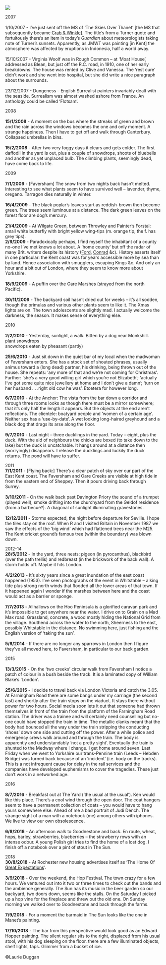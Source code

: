<a href="https://juncture-digital.org"><img src="https://juncture-digital.org/images/ve-button.png"></a>

<param ve-config title="Journal Extracts 2007-2018" author="Laurie Duggan" layout="vtl" banner="https://iiif.juncture-digital.org/banner?url=https://raw.githubusercontent.com/kent-map/kent/main/21c/images/Faversham%20across%20Ham%20Marshes%201.jpeg" attribution="Faversham across Ham Marshes © Astrid Stilma">

<param ve-entity eid="Q1752642" aliases="Thanet">
<param ve-entity eid="Q7370806" aliases="Rough Common">
<param ve-entity eid="Q26621065" aliases="Moat House">
<param ve-entity eid="Q2741069" aliases="Blean">
<param ve-entity eid="Q911577" aliases="Dungeness">
<param ve-entity eid="Q29303" aliases="Canterbury">
<param ve-entity eid="Q1000115" aliases="Faversham">
<param ve-entity eid="Q26321951" aliases="Wilgate Green">
<param ve-entity eid="Q2621037" aliases="Throwley">
<param ve-entity eid="Q7125067" aliases="Painters Forstal">
<param ve-entity eid="Q7074367" aliases="Oare Marshes">
<param ve-entity eid="Q26587075" aliases="Monkshill">
<param ve-entity eid="Q26627972" aliases="The Anchor">
<param ve-entity eid="Q1500299" aliases="Sheppey">
<param ve-entity eid="Q5241797" aliases="Davington Priory">
<param ve-entity eid="Q19872" aliases="M25">
<param ve-entity eid="Q964785" aliases="Whitstable">
<param ve-entity eid="Q2927534" aliases="Allhallows">
<param ve-entity eid="Q1321596" aliases="Hoo Peninsula">
<param ve-entity eid="Q55590041" aliases="Grain">
<param ve-entity eid="Q1003196" aliases="Sheerness">
<param ve-entity eid="Q797782" aliases="Medway">
<param ve-entity eid="Q1434222" aliases="river Medway">
<param ve-entity eid="Q5583495" aliases="Goodnestone">
<param ve-entity eid="Q507517" aliases="Rochester">

2007  
<br>
1/10/2007 -   I’ve just sent off the MS of ‘The Skies Over Thanet’ [the MS that subsequently became [Crab & Winkle](/21c/21c-crab-and-winkle)]. The title’s from a Turner quote and fortuitously there’s an item in today’s _Guardian_ about meteorologists taking note of Turner’s sunsets. Apparently, as JMWT was painting [in Kent] the atmosphere was affected by eruptions in Indonesia, half a world away.   
<br>
15/10/2007  -   Virginia Woolf was in Rough Common – at ‘Moat House’, addressed as Blean, but just off the R.C. road, in 1910, one of her early breakdowns. The house was rented by Clive and Vanessa. The ‘rest cure’ didn’t work and she went into hospital, but she did write a nice paragraph about the surrounds.   
<br>
23/12/2007  -   Dungeness – English Surrealist painters invariably dealt with the seaside. Surrealism was almost washed ashore from France. An anthology could be called ‘Flotsam’.
<param ve-image url="https://upload.wikimedia.org/wikipedia/commons/c/cb/Joseph_Mallord_William_Turner_%281775-1851%29_-_Margate_-_T03876_-_Tate.jpg" label="J. M. W. Turner, Public domain, via Wikimedia Commons">
<param ve-map primary center="Q1752642" zoom="10">

2008  
<br>
**15/1/2008** -   A moment on the bus where the streaks of green and brown and the rain across the windows becomes the one and only moment. A strange happiness. Then I have to get off and walk through Canterbury. Collapsed umbrellas in bins.   
<br>
**15/2/2008**  -  After two very foggy days it clears and gets colder. The first daffodil in the yard is out, plus a couple of snowdrops, shoots of bluebells and another as yet unplaced bulb. The climbing plants, seemingly dead, have come back to life.
<param ve-image url="https://upload.wikimedia.org/wikipedia/commons/8/82/Canterbury_bus_interchange_-_geograph.org.uk_-_2910956.jpg" label="Oast House Archive / Canterbury bus interchange">
<param ve-map primary center="Q29303" zoom="10">

2009  
<br>
**7/1/2009** - [Faversham] The snow from two nights back hasn’t melted. Interesting to see what plants seem to have survived well – lavender, thyme, oregano. Tarragon dies naturally in winter.   
<br>
**16/4/2009** - The black poplar’s leaves start as reddish-brown then become green. The trees seem luminous at a distance. The dark green leaves on the forest floor are dog’s mercury.    
<br>
**21/4/2009** - At Wilgate Green, between Throwley and Painter’s Forstal: small white butterfly with bright yellow wing-tips (m. orange tip, the f. has grey tips). <br> 
**2/9/2009** - Paradoxically perhaps, I find myself the inhabitant of a county no-one I’ve met knows a lot about. A ‘home county’ but off the radar of many Brit. writers despite its history ([Ford](/20c/20c-fordmadoxford-biography), [Conrad](/19c/19c-conrad-biography) &c). History asserts itself in one particular: the Kent coast was for years accessible more by sea than by land. Hence association with smugglers, escaping Kings &c. And only an hour and a bit out of London, where they seem to know more about Yorkshire.   
<br>
**18/9/2009** -  A puffin over the Oare Marshes (strayed from the north Pacific).   
<br>
**30/11/2009** - The backyard soil hasn’t dried out for weeks – it’s all sodden, though the primulas and various other plants seem to like it. The Xmas lights are on. The town adolescents are slightly mad. I actually welcome the darkness, the season. It makes sense of everything else.   
<param ve-image url="https://stor.artstor.org/stor/cca915c2-7ffb-4f33-9ab7-e74553085aa4" label="Oare Marshes © Astrid Stilma">
<param ve-map primary center="Q7074367" zoom="10">

2010  
<br>
**2/2/2010** - Yesterday, sunlight, a walk. Bitten by a dog near Monkshill.   
plant snowdrops   
snowdrops eaten by pheasant (partly)   
<br>
**25/6/2010** - Just sit down in the quiet bar of my local when the madwoman of Faversham enters. She has a stock set of shouted phrases, usually animus toward a (long dead) partner, his drinking, being thrown out of the house. She repeats: ‘any more of that and we’re not coming for Christmas’. Further: ‘she’s a very good willing girl which you’re not Elizabeth’; ‘actually I’ve got some quite nice jewellery at home and I don’t give a damn’; ‘turn on her husband . . .right old cow he was’. Etcetera for however long.
<param ve-image url="https://upload.wikimedia.org/wikipedia/commons/0/0f/Footpath_on_Monkshill_Road_-_geograph.org.uk_-_1559327.jpg" label="David Anstiss / Footpath on Monkshill Road">
<param ve-map primary center="Q1000115" zoom="10">

**6/7/2010** - At the Anchor: The vista from the bar down a corridor and through three rooms looks as though there must be a mirror somewhere; that it’s only half the length it appears. But the objects at the end aren’t reflections. The clientele: boatyard people and ‘women of a certain age’. Neither sex has a ‘use-by-date’. A wet looking long-haired greyhound and a black dog that drags its arse along the floor.    
<br>
**9/7/2010** -  Last night – three ducklings in the yard. Today – eight, plus the duck. With the aid of neighbours the chicks are boxed (to take down to the lake) but the duck is uncatchable. It hangs around at a distance then (worryingly) disappears. I release the ducklings and luckily the duck returns. The pond will have to suffer.   
<param ve-image url="https://upload.wikimedia.org/wikipedia/commons/0/00/The_Anchor_Public_House%2C_Faversham_-_geograph.org.uk_-_1728967.jpg" label="David Anstiss / The Anchor Public House, Faversham">
<param ve-map primary center="Q26627972" zoom="10">

2011 
<br>
**7/1/2011** - [Flying back:] There’s a clear patch of sky over our part of the East Kent coast. The Faversham and Oare Creeks are visible at high tide in from the eastern end of Sheppey. Then it pours driving back through Surrey.   
<br>
**3/10/2011** - On the walk back past Davington Priory the sound of a trumpet (played well), smoke drifting into the churchyard from the Geldof residence (from a barbecue?). A diagonal of sunlight illuminating gravestones.   
<br>
**12/12/2011** - Storms expected, the night before departure for Seville. I hope the tiles stay on the roof. When R and I visited Britain in November 1987 we saw the effects of the ‘big wind’ which had flattened trees near the M25. The Kent cricket ground’s famous tree (within the boundary) was blown down.   
<param ve-image url="https://upload.wikimedia.org/wikipedia/commons/6/62/The_church_of_St.Mary_Magdalen%2C_Davington_-_geograph.org.uk_-_1276737.jpg" label="pam fray, CC BY-SA 2.0, via Wikimedia Commons">
<param ve-map primary center="Q5241797" zoom="10">

2012-14
<br>
**28/5/2012** - In the yard, three nests: pigeon (in pyrocanthus), blackbird (over the path trellis) and redbreast (in the brickwork of the back wall). A storm holds off. Maybe it hits London.    
<br>
**4/2/2013** - It’s sixty years since a great inundation of the east coast happened (1953). I’ve seen photographs of the event in Whitstable – a king tide plus strong north winds that flooded all the lower areas of that town. If it happened again I wonder if the marshes between here and the coast would act as a barrier or sponge.   
<br>
**7/7/2013** - Allhallows on the Hoo Peninsula is a glorified caravan park and it’s impossible to get anywhere near the water. I drive on to Grain on a Mad Max road. Grassland, concrete, a wood mostly hiding the National Grid from the village. Southend across the water to the north, Sheerness to the east, possibly Whitstable in the distance. No swimming here, just fishing and the English version of ‘taking the sun’.   
<br>
**5/8/2014** - If there are no longer any sparrows in London then I figure they’ve all moved here, to Faversham, in particular to our back garden.
<param ve-image url="https://upload.wikimedia.org/wikipedia/commons/3/30/Country_road_on_the_Hoo_Peninsula_-_geograph.org.uk_-_44200.jpg" label="Hywel Williams / Country road on the Hoo Peninsula">
<param ve-map primary center="Q1321596" zoom="10">

2015  
<br>
**13/3/2015** - On the ‘two creeks’ circular walk from Faversham I notice a patch of colour in a bush beside the track. It is a laminated copy of William Blake’s ‘London’.   
<br>
**25/6/2015** - I decide to travel back via London Victoria and catch the 3.05. At Farningham Road there are some bangs under my carriage (the second last) and shortly after the train stops on the viaduct. It stays there without power for two hours. Social media soon lets it out that someone had thrown themselves in front of the train from the platform of the Farningham Road station. The driver was a trainee and will certainly need counselling but no-one could have stopped the train in time. The metallic clanks meant that the body had bounced all the way under the train stripping the conducting ‘shoes’ down one side and cutting off the power. After a while police and emergency crews walk around and through the train. The body is apparently and understandably ‘not a pretty sight’. Eventually the train is shunted to the Medway where I change. I get home around seven. Last Friday when we went to Yorkshire our trans-Pennine train (Leeds – Hebden Bridge) was turned back because of an ‘incident’ (i.e. body on the tracks). This is a not infrequent cause for delay in the rail services and the companies have developed euphemisms to cover the tragedies. These just don’t work in a networked age.
<param ve-image url="https://upload.wikimedia.org/wikipedia/commons/d/de/Faversham_Station_%2816485929108%29.jpg" label="Joshua Brown from Ashford, Kent, United Kingdom, CC BY-SA 2.0, via Wikimedia Commons">
<param ve-map primary center="Q1000115" zoom="10">

2016   
<br>
**8/7/2016** - Breakfast out at The Yard (‘the usual at the usual’). Ken would like this place. There’s a cool wind through the open door. The coat hangers seem to have a permanent collection of coats – you would have to hang yours somewhere else. Ahead of me a bad portrait of Judi Dench. The strange sight of a man with a notebook (me) among others with iphones. We live to view our own obsolescence.   
<br>
**6/8/2016** - An afternoon walk to Goodnestone and back. En route, wheat, hops, barley, strawberries, blueberries – the strawberry rows with an intense odour. A young Polish girl tries to find the home of a lost dog. I finish off a notebook over a pint of stout in The Sun.    
<param ve-image url="https://upload.wikimedia.org/wikipedia/commons/4/44/Footpath_leading_from_Faversham_to_Goodnestone_-_geograph.org.uk_-_2656181.jpg" label="Foothapth leading from Faversham to Goodnestone" attribution="pam fray via Wikimedia Commons" license="CC BY-SA 2.0">
<param ve-map primary center="Q5583495" zoom="10">

2018 
<br>
**30/8/2018** - At Rochester new housing advertises itself as ‘The Home Of [Great Expectations](/dickens/great-expectations-curated-walk)’.   
<br>
**3/9/2018** - Over the weekend, the Hop Festival. The town crazy for a few hours. We ventured out into it two or three times to check out the bands and the ambience generally. The Sun has its music in the beer garden so our backyard, two doors down, seems like the stalls. On the Saturday I picked up a hop vine for the fireplace and threw out the old one. On Sunday morning we walked over to Goodnestone and back through the farms.   
<br>
**7/9/2018** - For a moment the barmaid in The Sun looks like the one in Manet’s painting.   
<br>
**17/10/2018** - The bar from this perspective would look good as an Edward Hopper painting. The silent regular sits to the right, displaced from his usual stool, with his dog sleeping on the floor. there are a few illuminated objects, shelf lights, taps. Glimmer from a bucket of ice.   
<br>
©Laurie Duggan
<param ve-image url="https://upload.wikimedia.org/wikipedia/commons/0/0d/Edouard_Manet%2C_A_Bar_at_the_Folies-Berg%C3%A8re.jpg" label="Édouard Manet, Public domain, via Wikimedia Commons">
<param ve-map primary center="Q507517" zoom="10">



